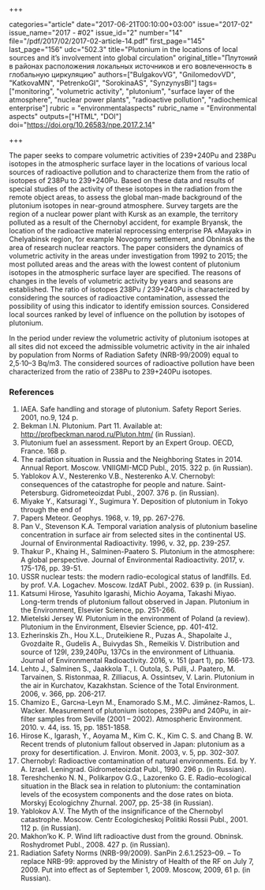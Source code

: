 +++

categories="article"
date="2017-06-21T00:10:00+03:00"
issue="2017-02"
issue_name="2017 - #02"
issue_id="2"
number="14"
file="/pdf/2017/02/2017-02-article-14.pdf"
first_page="145"
last_page="156"
udc="502.3"
title="Plutonium in the locations of local sources and it’s involvement into global circulation"
original_title="Плутоний в районах расположения локальных источников и его вовлеченность в глобальную циркуляцию"
authors=["BulgakovVG", "GnilomedovVD", "KatkovaMN", "PetrenkoGI", "SorokinaAS", "SynzynysBI"]
tags=["monitoring", "volumetric activity", "plutonium", "surface layer of the atmosphere", "nuclear power plants", "radioactive pollution", "radiochemical enterprise"]
rubric = "environmentalaspects"
rubric_name = "Environmental aspects"
outputs=["HTML", "DOI"]
doi="https://doi.org/10.26583/npe.2017.2.14"

+++

The paper seeks to compare volumetric activities of 239+240Pu and 238Pu isotopes in the atmospheric surface layer in the locations of various local sources of radioactive pollution and to characterize them from the ratio of isotopes of 238Pu to 239+240Pu. Based on these data and results of special studies of the activity of these isotopes in the radiation from the remote object areas, to assess the global man-made background of the plutonium isotopes in near-ground atmosphere. Survey targets are the region of a nuclear power plant with Kursk as an example, the territory polluted as a result of the Chernobyl accident, for example Bryansk, the location of the radioactive material reprocessing enterprise PA «Mayak» in Chelyabinsk region, for example Novogorny settlement, and Obninsk as the area of research nuclear reactors. The paper considers the dynamics of volumetric activity in the areas under investigation from 1992 to 2015; the most polluted areas and the areas with the lowest content of plutonium isotopes in the atmospheric surface layer are specified. The reasons of changes in the levels of volumetric activity by years and seasons are established. The ratio of isotopes 238Pu / 239+240Pu is characterized by considering the sources of radioactive contamination, assessed the possibility of using this indicator to identify emission sources. Considered local sources ranked by level of influence on the pollution by isotopes of plutonium.

In the period under review the volumetric activity of plutonium isotopes at all sites did not exceed the admissible volumetric activity in the air inhaled by population from Norms of Radiation Safety (NRB-99/2009) equal to 2,5·10–3 Bq/m3. The considered sources of radioactive pollution have been characterized from the ratio of 238Pu to 239+240Pu isotopes.

### References

1. IAEA. Safe handling and storage of plutonium. Safety Report Series. 2001, no.9, 124 p.
2. Bekman I.N. Plutonium. Part 11. Available at: http://profbeckman.narod.ru/Pluton.htm/ (in Russian).
3. Plutonium fuel an assessment. Report by an Expert Group. OECD, France. 168 p.
4. The radiation situation in Russia and the Neighboring States in 2014. Annual Report. Мoscow. VNIIGMI-MCD Publ., 2015. 322 p. (in Russian).
5. Yablokov A.V., Nesterenko V.B., Nesterenko A.V. Chernobyl: consequences of the catastrophe for people and nature. Saint-Petersburg. Gidrometeoizdat Publ., 2007. 376 p. (in Russian).
6. Miyake Y., Katsuragi Y., Sugimura Y. Deposition of plutonium in Tokyo through the end of
1966. Papers Meteor. Geophys. 1968, v. 19, pp. 267-276.
7. Pan V., Stevenson K.A. Temporal variation analysis of plutonium baseline concentration in surface air from selected sites in the continental US. Journal of Environmental Radioactivity. 1996, v. 32, pp. 239-257.
8. Thakur P., Khaing H., Salminen-Paatero S. Plutonium in the atmosphere: A global perspective. Journal of Environmental Radioactivity. 2017, v. 175-176, pp. 39-51.
9. USSR nuclear tests: the modern radio-ecological status of landfills. Ed. by prof. V.A. Logachev. Moscow. IzdAT Publ., 2002. 639 p. (in Russian).
10. Katsumi Hirose, Yasuhito Igarashi, Michio Aoyama, Takashi Miyao. Long-term trends of plutonium fallout observed in Japan. Plutonium in the Environment, Elsevier Science, pp. 251-266.
11. Mietelski Jersey W. Plutonium in the environment of Poland (a review). Plutonium in the Environment, Elsevier Science, pp. 401-412.
12. Ezherinskis Zh., Hou X.L., Druteikiene R., Puzas A., Shapolaite J., Gvozdaite R., Gudelis A., Buivydas Sh., Remeikis V. Distribution and source of 129I, 239,240Pu, 137Cs in the environment of Lithuania. Journal of Environmental Radioactivity. 2016, v. 151 (part 1), pp. 166-173.
13. Lehto J., Salminen S., Jaakkola T., I. Outola, S. Pulli, J. Paatero, M. Tarvainen, S. Ristonmaa, R. Zilliacus, A. Ossintsev, V. Larin. Plutonium in the air in Kurchatov, Kazakhstan. Science of the Total Environment. 2006, v. 366, pp. 206-217.
14. Chamizo E., Garcнa-Leуn M., Enamorado S.M., M.C. Jimйnez-Ramos, L. Wacker. Measurement of plutonium isotopes, 239Pu and 240Pu, in air-filter samples from Seville (2001 – 2002). Atmospheric Environment. 2010. v. 44, iss. 15, pp. 1851-1858.
15. Hirose K., Igarash, Y., Aoyama M., Kim C. K., Kim C. S. and Chang B. W. Recent trends of plutonium fallout observed in Japan: plutonium as a proxy for desertification. J. Environ. Monit. 2003, v. 5, pp. 302-307.
16. Chernobyl: Radioactive contamination of natural environments. Ed. by Y. A. Izrael. Leningrad. Gidrometeoizdat Publ., 1990. 296 p. (in Russian).
17. Tereshchenko N. N., Polikarpov G.G., Lazorenko G. E. Radio-ecological situation in the Black sea in relation to plutonium: the contamination levels of the ecosystem components and the dose rates on biota. Morskyj Ecologichny Zhurnal. 2007, pp. 25-38 (in Russian).
18. Yablokov A.V. The Myth of the insignificance of the Chernobyl catastrophe. Moscow. Centr Ecologicheskoj Politiki Rossii Publ., 2001. 112 p. (in Russian).
19. Makhon’ko K. P. Wind lift radioactive dust from the ground. Obninsk. Roshydromet Publ., 2008. 427 p. (in Russian).
20. Radiation Safety Norms (NRB-99/2009). SanPin 2.6.1.2523–09. – To replace NRB-99: approved by the Ministry of Health of the RF on July 7, 2009. Put into effect as of September 1, 2009. Moscow, 2009, 61 p. (in Russian).